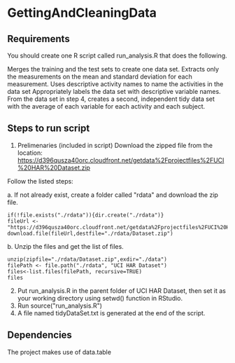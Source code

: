 # GettingAndCleaningData
## Requirements
You should create one R script called run_analysis.R that does the following.

Merges the training and the test sets to create one data set.
Extracts only the measurements on the mean and standard deviation for each measurement.
Uses descriptive activity names to name the activities in the data set
Appropriately labels the data set with descriptive variable names.
From the data set in step 4, creates a second, independent tidy data set with the average of each variable for each activity and each subject.

## Steps to run script

1. Prelimenaries (included in script)
Download the zipped file from the location: https://d396qusza40orc.cloudfront.net/getdata%2Fprojectfiles%2FUCI%20HAR%20Dataset.zip

  Follow the listed steps:

  a. If not already exist, create a folder called "rdata" and download the zip file.

    if(!file.exists("./rdata")){dir.create("./rdata")}
    fileUrl <- "https://d396qusza40orc.cloudfront.net/getdata%2Fprojectfiles%2FUCI%20HAR%20Dataset.zip"
    download.file(fileUrl,destfile="./rdata/Dataset.zip")

  b. Unzip the files and get the list of files.

    unzip(zipfile="./rdata/Dataset.zip",exdir="./data")
    filePath <- file.path("./rdata", "UCI HAR Dataset")
    files<-list.files(filePath, recursive=TRUE)
    files

2. Put run_analysis.R in the parent folder of UCI HAR Dataset, then set it as your working directory using setwd() function in RStudio.
3. Run source("run_analysis.R")
4. A file named tidyDataSet.txt is generated at the end of the script.

## Dependencies
The project makes use of data.table
